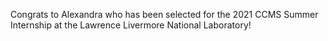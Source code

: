 Congrats to Alexandra who has been selected for the 2021 CCMS Summer Internship at the Lawrence Livermore National Laboratory!
